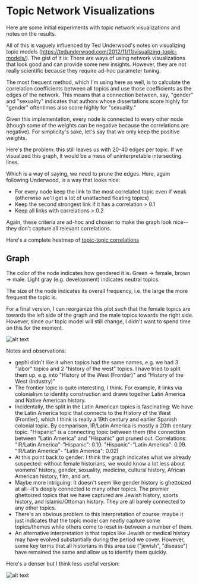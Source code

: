 # Topic Network Visualizations
Here are some initial experiments with topic network visualizations and notes
on the results. 

All of this is vaguely influenced by Ted Underwood's notes on visualizing
topic models (https://tedunderwood.com/2012/11/11/visualizing-topic-models/).
The gist of it is: There are ways of using network visualizations that look good
and can provide some new insights. However, they are not really scientific
because they require ad-hoc parameter tuning.

The most frequent method, which I'm using here as well, is to calculate the
correlation coefficients between all topics and use those coefficients
as the edges of the network. This means that a connection between, say, "gender" and
 "sexuality" indicates that authors whose dissertations score highly for "gender"
 oftentimes also score highly for "sexuality."

Given this implementation, every node is connected to every other node (though
some of the weights can be negative because the correlations are negative). For simplicity's
sake, let's say that we only keep the positive weights.

Here's the problem: this still leaves us with 20-40 edges per topic. If we visualized
this graph, it would be a mess of uninterpretable intersecting lines.

Which is a way of saying, we need to prune the edges. Here, again following Underwood, 
is a way that looks nice: 
- For every node keep the link to the most correlated topic even if weak (otherwise 
we'll get a lot of unattached floating topics)
- Keep the second strongest link if it has a correlation > 0.1
- Keep all links with correlations > 0.2

Again, these criteria are ad-hoc and chosen to make the graph look nice--they don't capture all
relevant correlations. 

Here's a complete heatmap of [topic-topic correlations](https://plot.ly/~stephan.risi/254/)

## Graph
The color of the node indicates how gendered it is. Green -> female, brown -> male. Light gray (e.g. 
development) indicates neutral topics.

The size of the node indicates its overall frequency, i.e. the large the more frequent the topic is.

For a final version, I can reorganize this plot such that the female topics are towards the left side
of the graph and the male topics towards the right side. However, since our topic model will still change,
I didn't want to spend time on this for the moment.

![alt text](https://github.com/srisi/gender_history/raw/master/data/networks/gephi_thin.png)

Notes and observations:
- gephi didn't like it when topics had the same names, e.g. we had 3 "labor" topics and 2 "history of 
the west" topics. I have tried to split them up, e.g. into "History of the West (Frontier)" and 
"History of the West (Industry)"
- The frontier topic is quite interesting, I think. For example, it links via colonialism to identity
construction and draws together Latin America and Native American history.
- Incidentally, the split in the Latin American topics is fascinating: We have the Latin America topic
that connects to the History of the West (Frontier), which I think is really a 19th century and earlier
Spanish colonial topic. By comparison, IR/Latin America is mostly a 20th century topic. "Hispanic" is a
connecting topic between them (the connection between "Latin America" and "Hispanic" got pruned out. 
Correlations: "IR/Latin America"-"Hispanic": 0.10. "Hispanic"-"Latin America": 0.09. "IR/Latin America"-
"Latin America": 0.02)
- At this point back to gender: I think the graph indicates what we already suspected: without female 
historians, we would know a lot less about womens' history, gender, sexuality, medicine, cultural history, 
African American history, film, and art. 
- Maybe more intriguing: It doesn't seem like gender history is ghettoized at all--it's deeply connected
to many other topics. The premier ghettoized topics that we have captured are Jewish history, sports 
history, and Islamic/Ottoman history. They are all barely connected to any other topics. 
- There's an obvious problem to this interpretation of course: maybe it just indicates that the topic model
can neatly capture some topics/themes while others come to reset in-between a number of them.
- An alternative interpretation is that topics like Jewish or medical history may have evolved substantially during the period we 
cover. However, some key terms that all historians in this area use ("jewish", "disease") have
remained the same and allow us to identify them quickly.


Here's a denser but I think less useful version:

![alt text](https://github.com/srisi/gender_history/raw/master/data/networks/gephi_dense.png)




